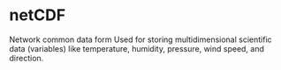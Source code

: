 # netCDF

Network common data form
Used for storing multidimensional scientific data (variables) like 
temperature, humidity, pressure, wind speed, and direction.



